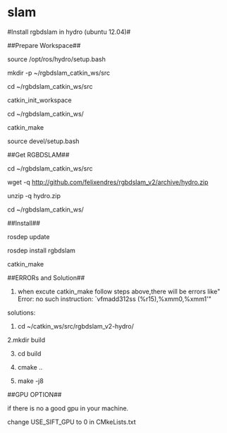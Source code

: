 slam
====

#Install rgbdslam in hydro (ubuntu 12.04)#


##Prepare Workspace##

source /opt/ros/hydro/setup.bash

mkdir -p ~/rgbdslam_catkin_ws/src

cd ~/rgbdslam_catkin_ws/src

catkin_init_workspace

cd ~/rgbdslam_catkin_ws/

catkin_make

source devel/setup.bash


##Get RGBDSLAM##

cd ~/rgbdslam_catkin_ws/src

wget -q http://github.com/felixendres/rgbdslam_v2/archive/hydro.zip

unzip -q hydro.zip

cd ~/rgbdslam_catkin_ws/

##Install##

rosdep update

rosdep install rgbdslam

catkin_make
 
##ERRORs and Solution##

1. when excute catkin_make follow steps above,there will be errors like" Error: no such instruction: `vfmadd312ss (%r15),%xmm0,%xmm1'"

solutions:

1. cd  ~/catkin_ws/src/rgbdslam_v2-hydro/

2.mkdir build

3. cd build

4. cmake ..

5. make -j8

##GPU OPTION##

if there is no a good gpu in your machine.

change USE_SIFT_GPU to 0 in CMkeLists.txt
